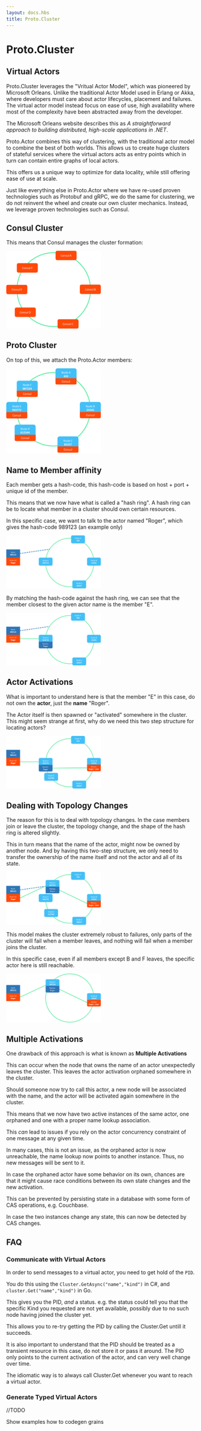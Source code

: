 ```yaml
---
layout: docs.hbs
title: Proto.Cluster
---
```


# Proto.Cluster

## Virtual Actors

Proto.Cluster leverages the "Vritual Actor Model", which was pioneered by Microsoft Orleans.
Unlike the traditional Actor Model used in Erlang or Akka, where developers must care about actor lifecycles, placement and failures.
The virtual actor model instead focus on ease of use, high availability where most of the complexity have been abstracted away from the developer.

The Microsoft Orleans website describes this as *A straightforward approach to building distributed, high-scale applications in .NET*.

Proto.Actor combines this way of clustering, with the traditional actor model to combine the best of both worlds.
This allows us to create huge clusters of stateful services where the virtual actors acts as entry points which in turn can contain entire graphs of local actors.

This offers us a unique way to optimize for data locality, while still offering ease of use at scale.

Just like everything else in Proto.Actor where we have re-used proven technologies such as Protobuf and gRPC, we do the same for clustering, we do not reinvent the wheel and create our own cluster mechanics.
Instead, we leverage proven technologies such as Consul.

## Consul Cluster

This means that Consul manages the cluster formation:

<img src="images/ConsulCluster.png" style="width:50%">

## Proto Cluster

On top of this, we attach the Proto.Actor members:

<img src="images/ProtoCluster.png" style="width:50%">

## Name to Member affinity

Each member gets a hash-code, this hash-code is based on host + port + unique id of the member.

This means that we now have what is called a "hash ring".
A hash ring can be to locate what member in a cluster should own certain resources.

In this specific case, we want to talk to the actor named "Roger", which gives the hash-code 989123 (an example only)

<img src="images/NameHash.png" style="width:50%">

By matching the hash-code against the hash ring, we can see that the member closest to the given actor name is the member "E".

<img src="images/NameOwner.png" style="width:50%">

## Actor Activations

What is important to understand here is that the member "E" in this case, do not own the **actor**, just the **name** "Roger".

The Actor itself is then spawned or "activated" somewhere in the cluster.
This might seem strange at first, why do we need this two step structure for locating actors?

<img src="images/ActorPlacement.png" style="width:50%">

## Dealing with Topology Changes

The reason for this is to deal with topology changes.
In the case members join or leave the cluster, the topology change, and the shape of the hash ring is altered slightly.

This in turn means that the name of the actor, might now be owned by another node.
And by having this two-step structure, we only need to transfer the ownership of the name itself and not the actor and all of its state.

<img src="images/TopologyChange.png" style="width:50%">

This model makes the cluster extremely robust to failures, only parts of the cluster will fail when a member leaves, and nothing will fail when a member joins the cluster.

In this specific case, even if all members except B and F leaves, the specific actor here is still reachable.

<img src="images/CompleteFailure.png" style="width:50%">

## Multiple Activations

One drawback of this approach is what is known as **Multiple Activations**

This can occur when the node that owns the name of an actor unexpectedly leaves the cluster.
This leaves the actor activation orphaned somewhere in the cluster.

Should someone now try to call this actor, a new node will be associated with the name, and the actor will be activated again somewhere in the cluster.

This means that we now have two active instances of the same actor, one orphaned and one with a proper name lookup association.

This *can* lead to issues if you rely on the actor concurrency constraint of one message at any given time.

In many cases, this is not an issue, as the orphaned actor is now unreachable, the name lookup now points to another instance.
Thus, no new messages will be sent to it.

In case the orphaned actor have some behavior on its own, chances are that it might cause race conditions between its own state changes and the new activation.

This can be prevented by persisting state in a database with some form of CAS operations, e.g. Couchbase.

In case the two instances change any state, this can now be detected by CAS changes.

## FAQ

### Communicate with Virtual Actors

In order to send messages to a virtual actor, you need to get hold of the `PID`.

You do this using the `Cluster.GetAsync("name","kind")` in C#, and `cluster.Get("name","kind")` in Go.

This gives you the PID, *and* a status.
e.g. the status could tell you that the specific Kind you requested are not yet available, possibly due to no such node having joined the cluster yet.

This allows you to re-try getting the PID by calling the Cluster.Get untill it succeeds.

It is also important to understand that the PID should be treated as a transient resource in this case, do not store it or pass it around.
The PID only points to the current activation of the actor, and can very well change over time.

The idiomatic way is to always call Cluster.Get whenever you want to reach a virtual actor.

### Generate Typed Virtual Actors

//TODO

Show examples how to codegen grains